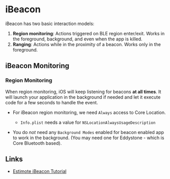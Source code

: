 # iBeacon

iBeacon has two basic interaction models:

1. **Region monitoring**: Actions triggered on BLE region enter/exit. Works in the foreground, background, and even when the app is killed.
1.  **Ranging**: Actions while in the proximity of a beacon. Works only in the foreground.

## iBeacon Monitoring

### Region Monitoring

When region monitoring, iOS will keep listening for beacons **at all times**. It will launch your application in the background if needed and let it execute code for a few seconds to handle the event.


* For iBeacon region monitoring, we need `Always` access to Core Location.
    * `Info.plist` needs a value for `NSLocationAlwaysUsageDescription`

* You do *not* need any `Background Modes` enabled for beacon enabled app to work in the background. (You may need one for Eddystone - which is Core Bluetooth based).



## Links

* [Estimote iBeacon Tutorial](http://developer.estimote.com/ibeacon/)
